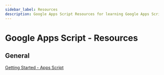 ```yaml
---
sidebar_label: Resources
description: Google Apps Script Resources for learning Google Apps Script.
---
```


# Google Apps Script - Resources

## General

[Getting Started - Apps Script](https://script.google.com/home/start)